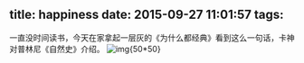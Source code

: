 title: happiness
date: 2015-09-27 11:01:57
tags:
---
一直没时间读书，今天在家拿起一层灰的《为什么都经典》看到这么一句话，卡神对普林尼《自然史》介绍。
![img{50*50}](http://7jpsil.com1.z0.glb.clouddn.com/QQ图片20150927110532.jpg)